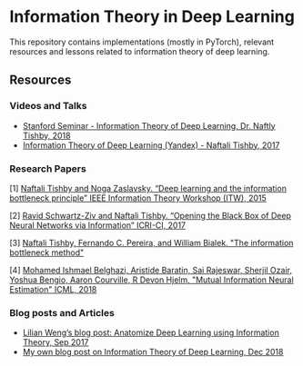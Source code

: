 # Information Theory in Deep Learning
This repository contains implementations (mostly in PyTorch), relevant resources and lessons related to information theory of deep learning.

## Resources

### Videos and Talks

- [Stanford Seminar - Information Theory of Deep Learning, Dr. Naftly Tishby, 2018](https://www.youtube.com/watch?v=XL07WEc2TRI)
- [Information Theory of Deep Learning (Yandex) - Naftali Tishby, 2017](https://www.youtube.com/watch?v=dPhsU0bu4LY)

### Research Papers

[1] [Naftali Tishby and Noga Zaslavsky. “Deep learning and the information bottleneck principle” IEEE Information Theory Workshop (ITW), 2015](https://arxiv.org/pdf/1503.02406.pdf)

[2] [Ravid Schwartz-Ziv and Naftali Tishby. “Opening the Black Box of Deep Neural Networks via Information” ICRI-CI, 2017](https://arxiv.org/pdf/1703.00810.pdf)

[3] [Naftali Tishby, Fernando C. Pereira, and William Bialek. "The information bottleneck method"](https://arxiv.org/pdf/physics/0004057.pdf)

[4] [Mohamed Ishmael Belghazi, Aristide Baratin, Sai Rajeswar, Sherjil Ozair, Yoshua Bengio, Aaron Courville, R Devon Hjelm, "Mutual Information Neural Estimation" ICML, 2018](https://arxiv.org/abs/1801.04062)

### Blog posts and Articles

- [Lilian Weng’s blog post: Anatomize Deep Learning using Information Theory, Sep 2017](https://lilianweng.github.io/lil-log/2017/09/28/anatomize-deep-learning-with-information-theory.html)
- [My own blog post on Information Theory of Deep Learning, Dec 2018](https://adityashrm21.github.io/Information-Theory-In-Deep-Learning/)
